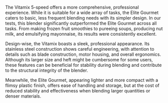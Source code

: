 The Vitamix 5-speed offers a more comprehensive, professional experience. While it is suitable for a wide array of tasks, the Elite Gourmet caters to basic, less frequent blending needs with its simpler design. In our tests, this blender significantly outperformed the Elite Gourmet across all tasks. From making frozen fruit smoothies to pureeing soups, producing nut milk, and emulsifying mayonnaise, its results were consistently excellent.

Design-wise, the Vitamix boasts a sleek, professional appearance. Its stainless steel construction shows careful engineering, with attention to details such as blade construction, motor housing, and overall ergonomics. Although its larger size and heft might be cumbersome for some users, these features can be beneficial for stability during blending and contribute to the structural integrity of the blender. 

Meanwhile, the Elite Gourmet, appearing lighter and more compact with a flimsy plastic finish, offers ease of handling and storage, but at the cost of reduced stability and effectiveness when blending larger quantities or denser materials.